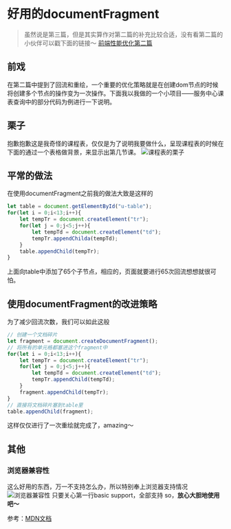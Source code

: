 # 好用的documentFragment
> 虽然说是第三篇，但是其实算作对第二篇的补充比较合适，没有看第二篇的小伙伴可以戳下面的链接～
> [前端性能优化第二篇](https://blog.csdn.net/github_39457740/article/details/80697345)

## 前戏
在第二篇中提到了回流和重绘，一个重要的优化策略就是在创建dom节点的时候将创建多个节点的操作变为一次操作。下面我以我做的一个小项目——服务中心课表查询中的部分代码为例进行一下说明。

## 栗子
抱歉抱歉这是我奇怪的课程表，仅仅是为了说明我要做什么，呈现课程表的时候在下面的通过一个表格做背景，来显示出第几节课。
![课程表的栗子](https://img-blog.csdn.net/20180614205707598?watermark/2/text/aHR0cHM6Ly9ibG9nLmNzZG4ubmV0L2dpdGh1Yl8zOTQ1Nzc0MA==/font/5a6L5L2T/fontsize/400/fill/I0JBQkFCMA==/dissolve/70)
## 平常的做法
在使用documentFragment之前我的做法大致是这样的
```js
let table = document.getElementById("u-table");
for(let i = 0;i<13;i++){
	let tempTr = document.createElement("tr");
	for(let j = 0;j<5;j++){
		let tempTd = document.createElement("td");
		tempTr.appendChilda(tempTd);
	}
	table.appendChild(tempTr);
}
```
上面向table中添加了65个子节点，相应的，页面就要进行65次回流想想就很可怕。
## 使用documentFragment的改进策略
为了减少回流次数，我们可以如此这般
```js
// 创建一个文档碎片
let fragment = document.createDocumentFragment();
// 将所有的单元格都塞进这个fragment中
for(let i = 0;i<13;i++){
	let tempTr = document.createElement("tr");
	for(let j = 0;j<5;j++){
		let tempTd = document.createElement("td");
		tempTr.appendChild(tempTd);
	}
	fragment.appendChild(tempTr);
}
// 直接将文档碎片塞到table里
table.appendChild(fragment);
```
这样仅仅进行了一次重绘就完成了，amazing～
## 其他
### 浏览器兼容性
这么好用的东西，万一不支持怎么办，所以特别奉上浏览器支持情况
![浏览器兼容性](https://img-blog.csdn.net/20180614205340761?watermark/2/text/aHR0cHM6Ly9ibG9nLmNzZG4ubmV0L2dpdGh1Yl8zOTQ1Nzc0MA==/font/5a6L5L2T/fontsize/400/fill/I0JBQkFCMA==/dissolve/70)
只要关心第一行basic support，全部支持
so，**放心大胆地使用吧～**

参考：[MDN文档](https://developer.mozilla.org/en-US/docs/Web/API/DocumentFragment)